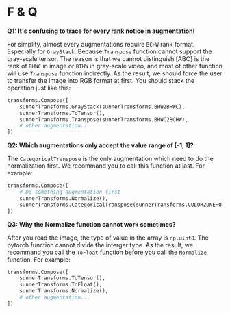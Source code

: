 # F & Q

**Q1: It's confusing to trace for every rank notice in augmentation!**

For simplify, almost every augmentations require ``BCHW`` rank format. Especially for ``GrayStack``. Because ``Transpose`` function cannot support the gray-scale tensor. The reason is that we cannot distinguish [ABC] is the rank of ``BHWC`` in image or ``BTHW`` in gray-scale video, and most of other function will use ``Transpose`` function indirectly. As the result, we should force the user to transfer the image into RGB format at first. You should stack the operation just like this:

```python
transforms.Compose([
    sunnerTransforms.GrayStack(sunnerTransforms.BHW2BHWC),
    sunnerTransforms.ToTensor(),
    sunnerTransforms.Transpose(sunnerTransforms.BHWC2BCHW),
    # other augmentation...
])
```

**Q2: Which augmentations only accept the value range of [-1, 1]?**

The ``CategoricalTranspose`` is the only augmentation which need to do the normalization first. We recommand you to call this function at last. For example:
```python
transforms.Compose([
    # Do something augmentation first
    sunnerTransforms.Normalize(),
    sunnerTransforms.CategoricalTranspose(sunnerTransforms.COLOR2ONEHOT)
])
```

**Q3: Why the Normalize function cannot work sometimes?**

After you read the image, the type of value in the array is ``np.uint8``. The pytorch function cannot divide the interger type. As the result, we recommand you call the ``ToFloat`` function before you call the ``Normalize`` function. For example:
```python
transforms.Compose([
    sunnerTransforms.ToTensor(),
    sunnerTransforms.ToFloat(),
    sunnerTransforms.Normalize(),
    # other augmentation...
])
```